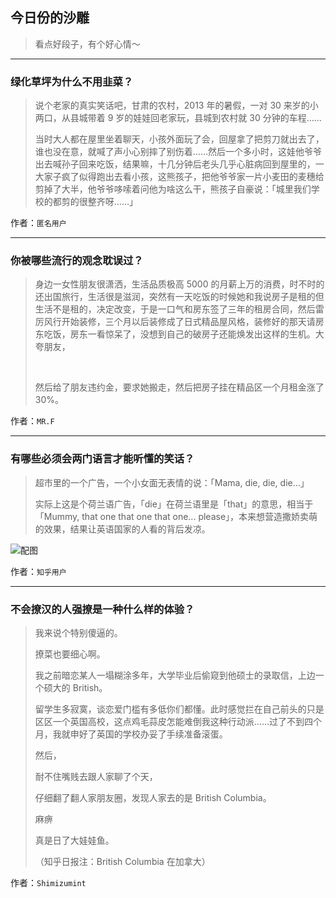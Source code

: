 ## 今日份的沙雕

> 看点好段子，有个好心情～


 
---

### 绿化草坪为什么不用韭菜？

> 说个老家的真实笑话吧，甘肃的农村，2013 年的暑假，一对 30 来岁的小两口，从县城带着 9 岁的娃娃回老家玩，县城到农村就 30 分钟的车程……
> 
> 当时大人都在屋里坐着聊天，小孩外面玩了会，回屋拿了把剪刀就出去了，谁也没在意，就喊了声小心别摔了别伤着……然后一个多小时，这娃他爷爷出去喊孙子回来吃饭，结果嘛，十几分钟后老头几乎心脏病回到屋里的，一大家子疯了似得跑出去看小孩，这熊孩子，把他爷爷家一片小麦田的麦穗给剪掉了大半，他爷爷哆嗦着问他为啥这么干，熊孩子自豪说：「城里我们学校的都剪的很整齐呀……」


作者：`匿名用户`

---

### 你被哪些流行的观念耽误过？

> 身边一女性朋友很潇洒，生活品质极高 5000 的月薪上万的消费，时不时的还出国旅行，生活很是滋润，突然有一天吃饭的时候她和我说房子是租的但生活不是租的，决定改变，于是一口气和房东签了三年的租房合同，然后雷厉风行开始装修，三个月以后装修成了日式精品屋风格，装修好的那天请房东吃饭，房东一看惊呆了，没想到自己的破房子还能焕发出这样的生机。大夸朋友，
> 
>  
> 
> 然后给了朋友违约金，要求她搬走，然后把房子挂在精品区一个月租金涨了 30%。


作者：`MR.F`

---

### 有哪些必须会两门语言才能听懂的笑话？

> 超市里的一个广告，一个小女面无表情的说：「Mama, die, die, die…」
> 
> 实际上这是个荷兰语广告，「die」在荷兰语里是「that」的意思，相当于「Mummy, that one that one that one... please」，本来想营造撒娇卖萌的效果，结果让英语国家的人看的背后发凉。



![配图](http://pic3.zhimg.com/70/v2-b0aabb9d2543e81682e15e9b4fe8a57a_b.jpg)


作者：`知乎用户`

---

### 不会撩汉的人强撩是一种什么样的体验？

> 我来说个特别傻逼的。
> 
> 撩菜也要细心啊。
> 
> 我之前暗恋某人一塌糊涂多年，大学毕业后偷窥到他硕士的录取信，上边一个硕大的 British。
> 
> 留学生多寂寞，谈恋爱门槛有多低你们都懂。此时感觉拦在自己前头的只是区区一个英国高校，这点鸡毛蒜皮怎能难倒我这种行动派……过了不到四个月，我就申好了英国的学校办妥了手续准备滚蛋。
> 
> 然后，
> 
> 耐不住嘴贱去跟人家聊了个天，
> 
> 仔细翻了翻人家朋友圈，发现人家去的是 British Columbia。
> 
> 麻痹
> 
> 真是日了大娃娃鱼。
> 
> （知乎日报注：British Columbia 在加拿大）


作者：`Shimizumint`